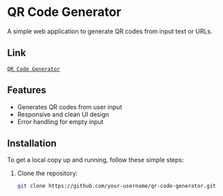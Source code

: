 # QR Code Generator

A simple web application to generate QR codes from input text or URLs.

## Link 

[`QR Code Generator`](https://qr-code-generator-chi-weld.vercel.app/)

## Features

- Generates QR codes from user input
- Responsive and clean UI design
- Error handling for empty input

## Installation

To get a local copy up and running, follow these simple steps:

1. Clone the repository:

   ```sh
   git clone https://github.com/your-username/qr-code-generator.git
